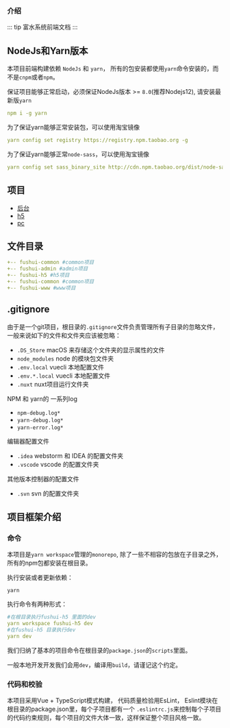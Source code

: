 ### 介绍

::: tip
富水系统前端文档
:::


## NodeJs和Yarn版本

本项目前端构建依赖 `NodeJs` 和 `yarn`， 所有的包安装都使用`yarn`命令安装的，而不是`cnpm`或者`npm`。

保证项目能够正常启动，必须保证NodeJs版本 >= `8.0`(推荐Nodejs12), 请安装最新版`yarn`
```yaml
npm i -g yarn
```

为了保证yarn能够正常安装包，可以使用淘宝镜像
```yaml
yarn config set registry https://registry.npm.taobao.org -g
```
为了保证yarn能够正常`node-sass`，可以使用淘宝镜像
```yaml
yarn config set sass_binary_site http://cdn.npm.taobao.org/dist/node-sass -g
```

## 项目

- [后台](/admin/)
- [h5](/h5/)
- [pc](/pc/)

## 文件目录

```yaml
+-- fushui-common #common项目
+-- fushui-admin #admin项目
+-- fushui-h5 #h5项目
+-- fushui-common #common项目
+-- fushui-www #www项目
```

## .gitignore

由于是一个git项目，根目录的`.gitignore`文件负责管理所有子目录的忽略文件，一般来说如下的文件和文件夹应该被忽略：

- `.DS_Store` macOS 来存储这个文件夹的显示属性的文件
- `node_modules` node 的模块包文件夹
- `.env.local` vuecli 本地配置文件
- `.env.*.local` vuecli 本地配置文件
- `.nuxt`  nuxt项目运行文件夹

NPM 和 yarn的 一系列log

- `npm-debug.log*`  
- `yarn-debug.log*`
- `yarn-error.log*`

编辑器配置文件
- `.idea` webstorm 和 IDEA 的配置文件夹
- `.vscode`  vscode 的配置文件夹

其他版本控制器的配置文件
- `.svn` svn 的配置文件夹


## 项目框架介绍

### 命令
本项目是`yarn workspace`管理的`monorepo`, 除了一些不相容的包放在子目录之外，所有的npm包都安装在根目录。

执行安装或者更新依赖：
```
yarn
```

执行命令有两种形式：
```yaml
#在根目录执行fushui-h5 里面的dev
yarn workspace fushui-h5 dev
#在fushui-h5 目录执行dev
yarn dev
```

我们归纳了基本的项目命令在根目录的`package.json`的`scripts`里面。

一般本地开发开发我们会用`dev`，编译用`build`，请谨记这个约定。

### 代码和校验

本项目采用Vue + TypeScript模式构建， 代码质量检验用EsLint， Eslint模块在根目录的package.json里，每个子项目都有一个
`.eslintrc.js`来控制每个子项目的代码约束规则，每个项目的文件大体一致，这样保证整个项目风格一致。
